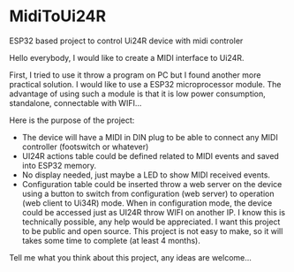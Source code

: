 # MidiToUi24R
ESP32 based project to control Ui24R device with midi controler

Hello everybody,
I would like to create a MIDI interface to Ui24R.

First, I tried to use it throw a program on PC but I found another more practical solution.
I would like to use a ESP32 microprocessor module.
The advantage of using such a module is that it is low power consumption, standalone, connectable with WIFI...

Here is the purpose of the project:
- The device will have a MIDI in DIN plug to be able to connect any MIDI controller (footswitch or whatever)
- UI24R actions table could be defined related to MIDI events and saved into ESP32 memory.
- No display needed, just maybe a LED to show MIDI received events.
- Configuration table could be inserted throw a web server on the device using a button to switch from configuration (web server) to operation (web client to Ui34R) mode. When in configuration mode, the device could be accessed just as UI24R throw WIFI on another IP.
I know this is technically possible, any help would be appreciated. I want this project to be public and open source.
This project is not easy to make, so it will takes some time to complete (at least 4 months).

Tell me what you think about this project, any ideas are welcome...
